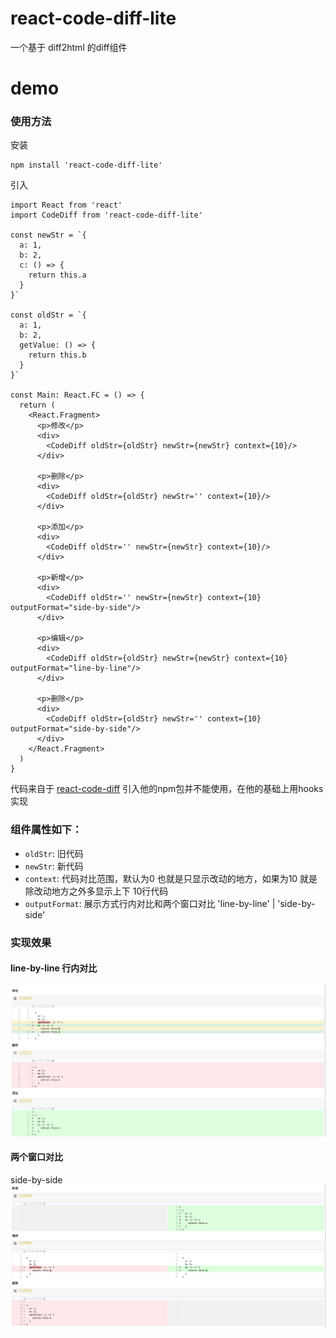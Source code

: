# react-code-diff-lite

一个基于 diff2html 的diff组件

# demo

### 使用方法
安装
```code
npm install 'react-code-diff-lite'
```

引入
```tsx
import React from 'react'
import CodeDiff from 'react-code-diff-lite'

const newStr = `{
  a: 1,
  b: 2,
  c: () => {
    return this.a
  }
}`

const oldStr = `{
  a: 1,
  b: 2,
  getValue: () => {
    return this.b
  }
}`

const Main: React.FC = () => {
  return (
    <React.Fragment>
      <p>修改</p>
      <div>
        <CodeDiff oldStr={oldStr} newStr={newStr} context={10}/>
      </div>

      <p>删除</p>
      <div>
        <CodeDiff oldStr={oldStr} newStr='' context={10}/>
      </div>

      <p>添加</p>
      <div>
        <CodeDiff oldStr='' newStr={newStr} context={10}/>
      </div>

      <p>新增</p>
      <div>
        <CodeDiff oldStr='' newStr={newStr} context={10} outputFormat="side-by-side"/>
      </div>

      <p>编辑</p>
      <div>
        <CodeDiff oldStr={oldStr} newStr={newStr} context={10} outputFormat="line-by-line"/>
      </div>

      <p>删除</p>
      <div>
        <CodeDiff oldStr={oldStr} newStr='' context={10} outputFormat="side-by-side"/>
      </div>
    </React.Fragment>
  )
}
```


代码来自于 [react-code-diff](https://github.com/guhuaijin/react-code-diff)
引入他的npm包并不能使用，在他的基础上用hooks实现

### 组件属性如下：
- `oldStr`: 旧代码
- `newStr`: 新代码
- `context`: 代码对比范围，默认为0 也就是只显示改动的地方，如果为10 就是除改动地方之外多显示上下 10行代码
- `outputFormat`: 展示方式行内对比和两个窗口对比  'line-by-line' | 'side-by-side'

### 实现效果
#### line-by-line 行内对比
![](https://raw.githubusercontent.com/IFmiss/react-code-diff/master/src/inline.png)

#### 两个窗口对比
side-by-side
![](https://raw.githubusercontent.com/IFmiss/react-code-diff/master/src/outline.png)
